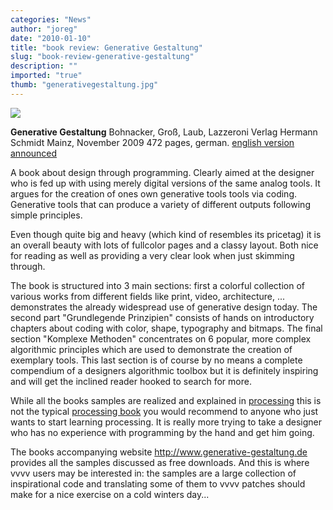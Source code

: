 ```yaml
---
categories: "News"
author: "joreg"
date: "2010-01-10"
title: "book review: Generative Gestaltung"
slug: "book-review-generative-gestaltung"
description: ""
imported: "true"
thumb: "generativegestaltung.jpg"
---
```



<!--{SPLIT()}-->
![](generativegestaltung.jpg)
<!--~~~-->
**Generative Gestaltung**
Bohnacker, Groß, Laub, Lazzeroni
Verlag Hermann Schmidt Mainz, November 2009
472 pages, german. [english version announced](http://www.typografie.de/product_info.php?products_id=982&language=en)
<!--{SPLIT}-->

A book about design through programming. Clearly aimed at the designer who is fed up with using merely digital versions of the same analog tools. It argues for the creation of ones own generative tools tools via coding. Generative tools that can produce a variety of different outputs following simple principles.
<!--break-->
Even though quite big and heavy (which kind of resembles its pricetag) it is an overall beauty with lots of fullcolor pages and a classy layout. Both nice for reading as well as providing a very clear look when just skimming through. 

The book is structured into 3 main sections: first a colorful collection of various works from different fields like print, video, architecture, ... demonstrates the already widespread use of generative design today. The second part "Grundlegende Prinzipien" consists of hands on introductory chapters about coding with color, shape, typography and bitmaps. The final section "Komplexe Methoden" concentrates on 6 popular, more complex algorithmic principles which are used to demonstrate the creation of exemplary tools. This last section is of course by no means a complete compendium of a designers algorithmic toolbox but it is definitely inspiring and will get the inclined reader hooked to search for more.

While all the books samples are realized and explained in [processing](http://processing.org) this is not the typical [processing book](http://processing.org/learning/books/) you would recommend to anyone who just wants to start learning processing. It is really more trying to take a designer who has no experience with programming by the hand and get him going. 

The books accompanying website <http://www.generative-gestaltung.de> provides all the samples discussed as free downloads. And this is where vvvv users may be interested in: the samples are a large collection of inspirational code and translating some of them to vvvv patches should make for a nice exercise on a cold winters day...
